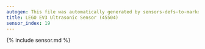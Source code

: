 ```yaml
---
autogen: This file was automatically generated by sensors-defs-to-markdown.py
title: LEGO EV3 Ultrasonic Sensor (45504)
sensor_index: 19
---
```


{% include sensor.md %}
